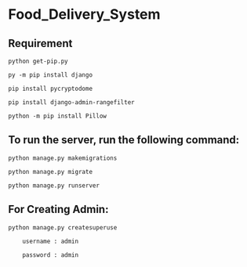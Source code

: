 # Food_Delivery_System

## Requirement
    


    python get-pip.py

    py -m pip install django

    pip install pycryptodome

    pip install django-admin-rangefilter
    
    python -m pip install Pillow    


## To run the server, run the following command:

    python manage.py makemigrations
        
    python manage.py migrate

    python manage.py runserver

## For Creating Admin:
    python manage.py createsuperuse

        username : admin

        password : admin


